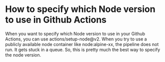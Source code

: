 # How to specify which Node version to use in Github Actions

When you want to specify which Node version to use in your Github Actions, you can use <span class="code">actions/setup-node@v2</span>. When you try to use a publicly available node container like <span class="code">node:alpine-xx</span>, the pipeline does not run. It gets stuck in a queue. So, this is pretty much the best way to specify the node version.

<script src="https://gist.github.com/mydatahack/4c550559b338ab7797bb042ca97eadba.js"></script>
